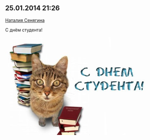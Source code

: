 ## 25.01.2014 21:26

[Наталия Сенягина](https://vk.com/id33862652)

С днём студента!

![2014_01_25---21_26.jpg](img/2014_01_25---21_26.jpg)
